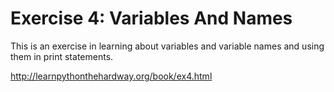 # Exercise 4: Variables And Names

This is an exercise in learning about variables and variable names and using them in print statements.

http://learnpythonthehardway.org/book/ex4.html
